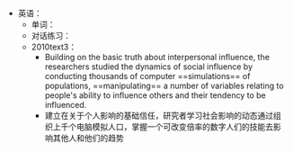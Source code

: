 - 英语：
	- 单词：
	- 对话练习：
	- 2010text3：
		- Building on the basic truth about interpersonal influence, the researchers studied the dynamics of social influence by conducting thousands of computer ==simulations== of populations, ==manipulating== a number of variables relating to people's ability to influence others and their tendency to be influenced.
		- 建立在关于个人影响的基础信任，研究者学习社会影响的动态通过组织上千个电脑模拟人口，掌握一个可改变倍率的数字人们的技能去影响其他人和他们的趋势